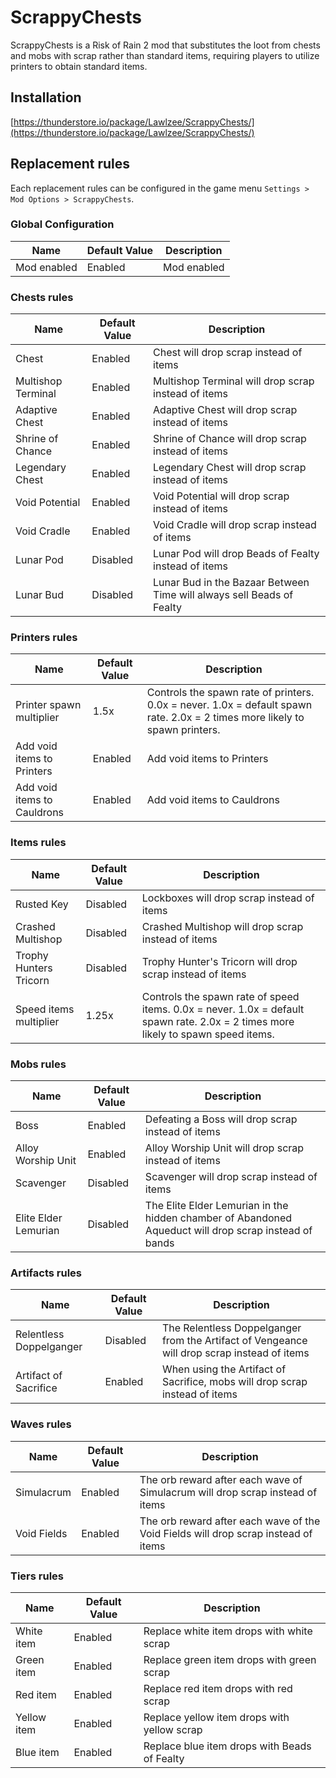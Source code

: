 # ScrappyChests

ScrappyChests is a Risk of Rain 2 mod that substitutes the loot from chests and mobs with scrap rather than standard items, requiring players to utilize printers to obtain standard items.

## Installation

[https://thunderstore.io/package/Lawlzee/ScrappyChests/](https://thunderstore.io/package/Lawlzee/ScrappyChests/)

## Replacement rules

Each replacement rules can be configured in the game menu `Settings > Mod Options > ScrappyChests`.

### Global Configuration

| Name | Default Value | Description |
| --- | --- | --- |
| Mod enabled | Enabled | Mod enabled |

### Chests rules

| Name | Default Value | Description |
| --- | --- | --- |
| Chest | Enabled | Chest will drop scrap instead of items |
| Multishop Terminal | Enabled | Multishop Terminal will drop scrap instead of items |
| Adaptive Chest | Enabled | Adaptive Chest will drop scrap instead of items |
| Shrine of Chance | Enabled | Shrine of Chance will drop scrap instead of items |
| Legendary Chest | Enabled | Legendary Chest will drop scrap instead of items |
| Void Potential | Enabled | Void Potential will drop scrap instead of items |
| Void Cradle | Enabled | Void Cradle will drop scrap instead of items |
| Lunar Pod | Disabled | Lunar Pod will drop Beads of Fealty instead of items |
| Lunar Bud | Disabled | Lunar Bud in the Bazaar Between Time will always sell Beads of Fealty |

### Printers rules

| Name | Default Value | Description |
| --- | --- | --- |
| Printer spawn multiplier | 1.5x | Controls the spawn rate of printers. 0.0x = never. 1.0x = default spawn rate. 2.0x = 2 times more likely to spawn printers. |
| Add void items to Printers | Enabled | Add void items to Printers |
| Add void items to Cauldrons | Enabled | Add void items to Cauldrons |

### Items rules

| Name | Default Value | Description |
| --- | --- | --- |
| Rusted Key | Disabled | Lockboxes will drop scrap instead of items |
| Crashed Multishop | Disabled | Crashed Multishop will drop scrap instead of items |
| Trophy Hunters Tricorn | Disabled | Trophy Hunter's Tricorn will drop scrap instead of items |
| Speed items multiplier | 1.25x | Controls the spawn rate of speed items. 0.0x = never. 1.0x = default spawn rate. 2.0x = 2 times more likely to spawn speed items. |

### Mobs rules

| Name | Default Value | Description |
| --- | --- | --- |
| Boss | Enabled | Defeating a Boss will drop scrap instead of items |
| Alloy Worship Unit | Enabled | Alloy Worship Unit will drop scrap instead of items |
| Scavenger | Disabled | Scavenger will drop scrap instead of items |
| Elite Elder Lemurian | Disabled | The Elite Elder Lemurian in the hidden chamber of Abandoned Aqueduct will drop scrap instead of bands |

### Artifacts rules

| Name | Default Value | Description |
| --- | --- | --- |
| Relentless Doppelganger | Disabled | The Relentless Doppelganger from the Artifact of Vengeance will drop scrap instead of items |
| Artifact of Sacrifice | Enabled | When using the Artifact of Sacrifice, mobs will drop scrap instead of items |

### Waves rules

| Name | Default Value | Description |
| --- | --- | --- |
| Simulacrum | Enabled | The orb reward after each wave of Simulacrum will drop scrap instead of items |
| Void Fields | Enabled | The orb reward after each wave of the Void Fields will drop scrap instead of items |

### Tiers rules

| Name | Default Value | Description |
| --- | --- | --- |
| White item | Enabled | Replace white item drops with white scrap |
| Green item | Enabled | Replace green item drops with green scrap |
| Red item | Enabled | Replace red item drops with red scrap |
| Yellow item | Enabled | Replace yellow item drops with yellow scrap |
| Blue item | Enabled | Replace blue item drops with Beads of Fealty |
